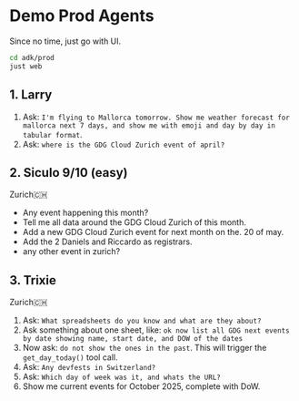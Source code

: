 # Demo  Prod Agents

Since no time, just go with UI.

```bash
cd adk/prod
just web
```

## 1. Larry

1. Ask: `I'm flying to Mallorca tomorrow. Show me weather forecast for mallorca next 7 days, and show me with emoji and day by day in tabular format`.
2. Ask: `where is the GDG Cloud Zurich event of april?`

## 2. Siculo 9/10 (easy)

Zurich🇨🇭

* Any event happening this month?
* Tell me all data around the GDG Cloud Zurich of this month.
* Add a new GDG Cloud Zurich event for next month on the. 20 of may.
* Add the 2 Daniels and Riccardo as registrars.
* any other event in zurich?


## 3. Trixie

Zurich🇨🇭

1. Ask: `What spreadsheets do you know and what are they about?`
2. Ask something about one sheet, like: `ok now list all GDG next events by date showing name, start date, and DOW of the dates`
3. Now ask: `do not show the ones in the past`. This will trigger the `get_day_today()` tool call.
4. Ask: `Any devfests in Switzerland?`
5. Ask: `Which day of week was it, and whats the URL?`
6. Show me current events for October 2025, complete with DoW.
